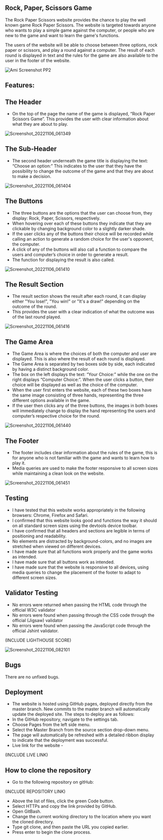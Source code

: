 ## Rock, Paper, Scissors Game

The Rock Paper Scissors website provides the chance to play the well known game Rock Paper Scissors. The website is targeted towards anyone who wants to play a simple game against the computer, or people who are new to the game and want to learn the game's functions. 

The users of the website will be able to choose between three options, rock paper or scissors, and play a round against a computer. The result of each round is displayed in text and the rules for the game are also available to the user in the footer of the website.

![Ami Screenshot PP2](https://user-images.githubusercontent.com/114813115/200184449-af7e101b-c2e6-4d8b-87e7-02b4d43250cb.png)

## Features:

## The Header
- On the top of the page the name of the game is displayed, “Rock Paper Scissors Game”.
This provides the user with clear information about what they are about to play.

![Screenshot_20221106_061349](https://user-images.githubusercontent.com/114813115/200185032-84eee3a1-c94d-4fd6-baae-4c17dc28f8ec.png)

## The Sub-Header
- The second header underneath the game title is displaying the text: “Choose an option:” This indicates to the user that they have the possibility to change the outcome of the game and that they are about to make a decision.
 
![Screenshot_20221106_061404](https://user-images.githubusercontent.com/114813115/200185039-690f117e-1c09-46bf-b421-6ac2d8a8b229.png)

## The Buttons
-  The three buttons are the options that the user can choose from, they display: Rock, Paper, Scissors, respectively. 
- When hovering over each of these buttons they indicate that they are clickable by changing background color to a slightly darker shade. 
- If the user clicks any of the buttons their choice will be recorded while calling an action to generate a random choice for the user's opponent, the computer. 
- A click of any of the buttons will also call a function to compare the users and computer’s choice in order to generate a result. 
- The function for displaying the result is also called.

![Screenshot_20221106_061410](https://user-images.githubusercontent.com/114813115/200185048-332e9b21-95b3-439f-bb1f-f96b718f6e23.png)

## The Result Section
- The result section shows the result after each round, it can display either "You lose!", "You win!" or "It's a draw!" depending on the outcome of the round. 
- This provides the user with a clear indication of what the outcome was of the last round played.
 
![Screenshot_20221106_061416](https://user-images.githubusercontent.com/114813115/200188422-2c547d25-b8a5-4fb9-b291-b2864ba3c534.png)

## The Game Area
- The Game Area is where the choices of both the computer and user are displayed. This is also where the result of each round is displayed. 
- The Game Area is separated by two boxes side by side, each indicated by having a distinct background color. 
- The box on the left displays the text: “Your Choice:” while the one on the right displays “Computer Choice:”. When the user clicks a button, their choice will be displayed as well as the choice of the computer. 
- When the user first enters the website, each of these two boxes have the same image consisting of three hands, representing the three different options available in the game. 
- If the user then clicks any of the three buttons, the images in both boxes will immediately change to display the hand representing the users and computer’s respective choice for the round. 
 
![Screenshot_20221106_061440](https://user-images.githubusercontent.com/114813115/200188427-aa6e90e8-62fb-404a-b8b7-296cd961700b.png)

## The Footer
- The footer includes clear information about the rules of the game, this is for anyone who is not familiar with the game and wants to learn how to play it. 
- Media queries are used to make the footer responsive to all screen sizes while maintaining a clean look on the website.
 
![Screenshot_20221106_061451](https://user-images.githubusercontent.com/114813115/200185201-6deca681-2772-41fc-8ddd-f001081b1da6.png)

## Testing
- I have tested that this website works appropriately in the following browsers: Chrome, Firefox and Safari.
- I confirmed that this website looks good and functions the way it should on all standard screen sizes using the devtools device toolbar.
- I have confirmed that all headers and sections are legible in terms of positioning and readability.
- No elements are distracted by background-colors, and no images are stretched when viewed on different devices.
- I have made sure that all functions work properly and the game works as intended.
- I have made sure that all buttons work as intended.
- I have made sure that the website is responsive to all devices, using media queries to change the placement of the footer to adapt to different screen sizes.

## Validator Testing
- No errors were returned when passing the HTML code through the official W3C validator
- No errors were found when passing through the CSS code through the official (Jigsaw) validator
- No errors were found when passing the JavaScript code through the official Jshint validator.

(INCLUDE LIGHTHOUSE SCORE)

![Screenshot_20221106_082101](https://user-images.githubusercontent.com/114813115/200190596-99b08d57-4a6c-4f65-882a-18beb8d50a2a.png)


## Bugs
There are no unfixed bugs.

## Deployment

- The website is hosted using GitHub pages, deployed directly from the master branch. New commits to the master branch will automatically update the deployed site. The steps to deploy are as follows:
- In the GitHub repository, navigate to the settings tab.
- Choose Pages from the left side menu.
- Select the Master Branch from the source section drop-down menu.
- The page will automatically be refreshed with a detailed ribbon display to indicate that the deployment was successful.
- Live link for the website -       
 
(INCLUDE LIVE LINK)

## How to clone the repository
- Go to the following repository on gitHub:      

(INCLUDE REPOSITORY LINK)

- Above the list of files, click the green Code button.
- Select HTTPs and copy the link provided by GitHub.
- Open GitBash.
- Change the current working directory to the location where you want the cloned directory.
- Type git clone, and then paste the URL you copied earlier.
- Press enter to begin the clone process.

